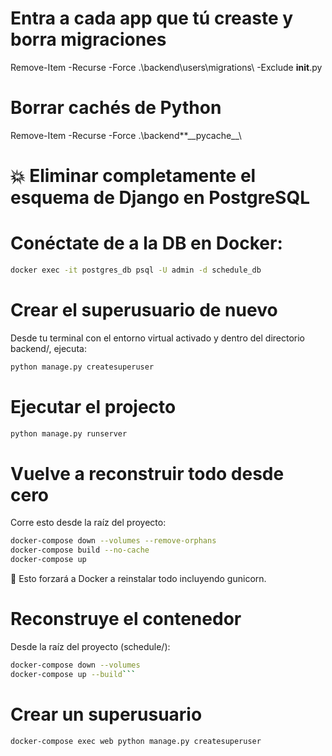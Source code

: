 # Entra a cada app que tú creaste y borra migraciones

Remove-Item -Recurse -Force .\backend\users\migrations\ -Exclude **init**.py

# Borrar cachés de Python

Remove-Item -Recurse -Force .\backend\*\*\_\_pycache\_\_\

# 💥 Eliminar completamente el esquema de Django en PostgreSQL

# Conéctate de a la DB en Docker:

```bash
docker exec -it postgres_db psql -U admin -d schedule_db
```

# Crear el superusuario de nuevo

Desde tu terminal con el entorno virtual activado y dentro del directorio backend/, ejecuta:

```bash
python manage.py createsuperuser
```

# Ejecutar el projecto

```bash
python manage.py runserver
```

# Vuelve a reconstruir todo desde cero

Corre esto desde la raíz del proyecto:

```bash
docker-compose down --volumes --remove-orphans
docker-compose build --no-cache
docker-compose up
```

🔁 Esto forzará a Docker a reinstalar todo incluyendo gunicorn.

# Reconstruye el contenedor

Desde la raíz del proyecto (schedule/):

````bash
docker-compose down --volumes
docker-compose up --build```
````

# Crear un superusuario

```bash
docker-compose exec web python manage.py createsuperuser
```
